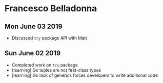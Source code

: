 # Francesco Belladonna

## Mon June 03 2019
- Discussed `try` package API with Matt

## Sun June 02 2019
- Completed work on `try` package
- [learning] Go tuples are not first-class types
- [learning] Go lack of generics forces developers to write additional code
